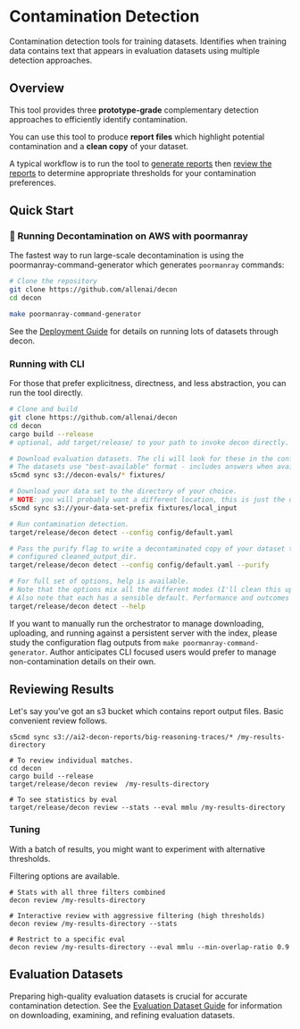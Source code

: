 # Contamination Detection

Contamination detection tools for training datasets. Identifies when training data contains text that appears in evaluation datasets using multiple detection approaches.

## Overview

This tool provides three **prototype-grade** complementary detection approaches to efficiently identify contamination.

You can use this tool to produce **report files** which highlight potential contamination and a **clean copy** of your dataset.

A typical workflow is to run the tool to [generate reports](#-running-decontamination-on-aws-with-poormanray) then [review the reports](#reviewing-results) to determine appropriate thresholds for your contamination preferences.

## Quick Start

### 🚀 Running Decontamination on AWS with poormanray

The fastest way to run large-scale decontamination is using the poormanray-command-generator which generates `poormanray` commands:

```bash
# Clone the repository
git clone https://github.com/allenai/decon
cd decon

make poormanray-command-generator
```

See the [Deployment Guide](doc/deployment.md) for details on running lots of datasets through decon.

### Running with CLI

For those that prefer explicitness, directness, and less abstraction, you can run the tool directly.

```bash
# Clone and build
git clone https://github.com/allenai/decon
cd decon
cargo build --release
# optional, add target/release/ to your path to invoke decon directly.

# Download evaluation datasets. The cli will look for these in the configured reference directory.
# The datasets use "best-available" format - includes answers when available
s5cmd sync s3://decon-evals/* fixtures/

# Download your data set to the directory of your choice.
# NOTE: you will probably want a different location, this is just the default.
s5cmd sync s3://your-data-set-prefix fixtures/local_input

# Run contamination detection.
target/release/decon detect --config config/default.yaml

# Pass the purify flag to write a decontaminated copy of your dataset to the
# configured cleaned_output_dir.
target/release/decon detect --config config/default.yaml --purify

# For full set of options, help is available.
# Note that the options mix all the different modes (I'll clean this up eventually)
# Also note that each has a sensible default. Performance and outcomes may vary wildly depending on options.
target/release/decon detect --help
```

If you want to manually run the orchestrator to manage downloading, uploading, and running against a persistent server with the index, please study the configuration flag outputs from `make poormanray-command-generator`. Author anticipates CLI focused users would prefer to manage non-contamination details on their own.

## Reviewing Results

Let's say you've got an s3 bucket which contains report output files. Basic convenient review follows.

```
s5cmd sync s3://ai2-decon-reports/big-reasoning-traces/* /my-results-directory

# To review individual matches.
cd decon
cargo build --release
target/release/decon review  /my-results-directory

# To see statistics by eval
target/release/decon review --stats --eval mmlu /my-results-directory

```

### Tuning

With a batch of results, you might want to experiment with alternative thresholds.

Filtering options are available.

```
# Stats with all three filters combined
decon review /my-results-directory

# Interactive review with aggressive filtering (high thresholds)
decon review /my-results-directory --stats

# Restrict to a specific eval
decon review /my-results-directory --eval mmlu --min-overlap-ratio 0.9

```

## Evaluation Datasets

Preparing high-quality evaluation datasets is crucial for accurate contamination detection. See the [Evaluation Dataset Guide](doc/eval-datasets.md) for information on downloading, examining, and refining evaluation datasets.

